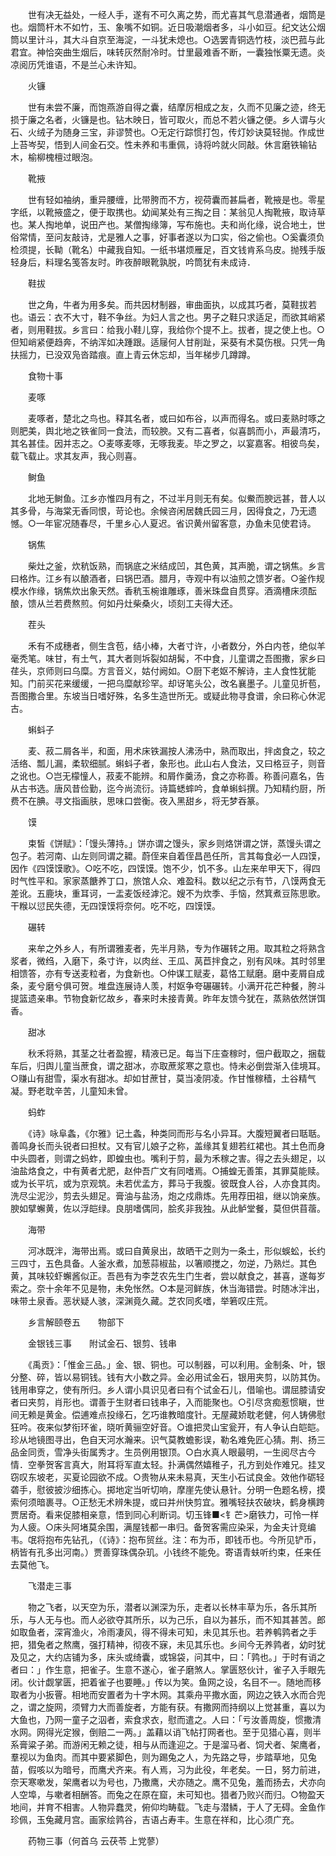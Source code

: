 <!-- { "loadSidebar": true } -->
　　世有决无益处，一经人手，遂有不可久离之势，而尤喜其气息潜通者，烟筒是也。烟筒杆木不如竹，玉、象嘴不如铜。近日吸潮烟者多，斗小如豆。纪文达公烟筒以里计斗，其大斗自京至海淀，一斗犹未熄也。○选罢青铜选竹枝，淡巴菰与此君宜。神恰突曲生烟后，味转灰然耐冷时。廿里最难香不断，一囊独怅粟无遗。炎凉阅历凭谁语，不是兰心未许知。 

　　火镰 

　　世有未尝不廉，而饱燕游自得之囊，结摩厉相成之友，久而不见廉之迹，终无损于廉之名者，火镰是也。钻木映日，皆可取火，而总不若火镰之便。乡人谓与火石、火绒子为随身三宝，非谬赞也。○无定行踪惯打包，传灯妙诀莫轻抛。作成世上苔岑契，悟到人间金石交。性未养和韦重佩，诗将吟就火同敲。休言磨铁输钻木，榆柳槐檀过眼泡。 

　　靴掖 

　　世有轻如袖纳，重异腰缠，比带胯而不方，视荷囊而甚扁者，靴掖是也。零星字纸，以靴掖盛之，便于取携也。幼闻某处有三掏之目：某翁见人掏靴掖，取诗草也。某人掏地单，说田产也。某僧掏缘簿，写布施也。夫和尚化缘，说合地土，世俗常情，至问友敲诗，尤是雅人之事，好事者遂以为口实，俗之偷也。○奚囊须负检须提，长靿（靴名）中藏我自知。一纸书堪烦雁足，百文钱肯系乌皮。抛残手版轻身后，料理名笺答友时。昨夜醉眼靴孰脱，吟筒犹有未成诗． 

　　鞋拔 

　　世之角，牛者为用多矣。而共因材制器，审曲面执，以成其巧者，莫鞋拔若也。语云：衣不大寸，鞋不争丝。为妇人言之也。男子之鞋只求适足，而欲其峭紧者，则用鞋拔。乡言曰：给我小鞋儿穿，我给你个提不上。拔者，提之使上也。○但知峭紧便趋奔，不纳浑如决踵跟。适屦何人甘削趾，采葵有术莫伤根。只凭一角扶摇力，已没双凫沓踏痕。直上青云休忘却，当年梯步几蹲蹲。 

　　食物十事 

　　麦啄 

　　麦啄者，楚北之鸟也。释其名者，或曰如布谷，以声而得名。或曰麦熟时啄之则肥美，舆北地之铁雀同一食法，而较腴。又有二喜者，似喜鹊而小，声最清巧，其名甚佳。因并志之。○麦啄麦啄，无啄我麦。毕之罗之，以宴嘉客。相彼鸟矣，载飞载止。求其友声，我心则喜。 

　　鲥鱼 

　　北地无鲥鱼。江乡亦惟四月有之，不过半月则无有矣。似鮝而腴远甚，昔人以其多骨，与海棠无香同恨，苛论也。余候咨闲居魏氏园三月，因得食之，乃无遗憾。○一年宦况随春尽，千里乡心人夏迟。省识黄州留客意，办鱼未见使君诗。 

　　锅焦 

　　柴灶之釜，炊秔饭熟，而锅底之米结成凹，其色黄，其声脆，谓之锅焦。乡言曰格炸。江乡有以酿酒者，曰锅巴酒。腊月，寺观中有以油煎之馈岁者。○釜作规模水作缘，锅焦炊出象天然。香秔玉椀谁雕琢，善米珠盘自贯穿。酒滴槽床须酝酿，馈从兰若费熬煎。何如丹灶柴桑火，顷刻工夫得大还。 

　　茬头 

　　禾有不成穗者，侧生含苞，结小棒，大者寸许，小者数分，外白内苍，绝似羊毫秃笔。味甘，有土气，其大者则坼裂如胡髯，不中食，儿童谓之吾图撒，家乡曰荏头，京师则曰乌糜。方言音义，姑付阙如。○厨下老妪不解诗，主人食性犹能知。门前买花来缓缓，一把乌糜献珍罕。却讶笔头公，改名襄墨子。儿童见折苞，吾图撒合里。东坡当日嗜好殊，名多生造世所无。或疑此物寻食谱，余曰称心休泥古。 

　　蝌蚪子 

　　麦、菽二屑各半，和面，用术床铁漏按人沸汤中，熟而取出，拌卤食之，较之活络、瓢儿漏，柔软细腻。蝌蚪子者，象形也。此山右人食法，又曰格豆子，则音之讹也。○岂无檬憧人，菽麦不能辨。和屑作羹汤，食之亦称善。称善问嘉名，告从古书选。唐风昔俭勤，迄今尚流衍。诗篇蟋蟀吟，食单蝌蚪撰。乃知精约厨，所费不在腆。寻文指画肤，思味口尝衡。夜入黑甜乡，将无梦吞篆。 

　　馍 

　　束皙《饼赋》：「馒头薄持。」饼亦谓之馒头，家乡则烙饼谓之饼，蒸馒头谓之包子。若河南、山左则同谓之耱。蔚侄来自着侄昌邑任所，言其每食必一人四馍，因作《四馍馍歌》。○吃不吃，四馍馍。饱不少，饥不多。山左来牟甲天下，得四时气性平和。家家蒸餹养丁口，旅馆人众、难盈科。数以纪之示有节，八馍两食无差讹。五鹿块，重耳诃，一盂麦饭经滹沱。嫂不为炊季、手恼，然箕煮豆陈思歌。干糇以愆民失德，无四馍馍将奈何。吃不吃，四馍馍。 

　　碾转 

　　来牟之外乡人，有所谓雅麦者，先半月熟，专为作碾转之用。取其粒之将熟含浆者，微绉，入磨下，条寸许，以肉丝、王瓜、莴苣拌食之，别有风味。其时邻里相馈答，亦有专送麦粒者，为食新也。○仲谋工赋麦，葛恪工赋磨。磨中麦屑自成条，麦兮磨兮俱可贺。堆盘连展诗人羡，村妪争夸碾碾转。小满开花芒种餐，胯斗提篮遗亲串。节物食新忆故乡，春来时未接青黄。昨年友馈今犹在，蒸熟依然饼饵香。 

　　甜冰 

　　秋禾将熟，其茎之壮者盈握，精液已足。每当下庄查稼时，佃户截取之，捆载车后，归舆儿童当蔗食，谓之甜冰，亦取蔗浆寒之意也。恃未必倒尝渐入佳境耳。○赚山有甜雪，渠水有甜冰。却如甘蔗甘，莫当凌阴凌。作甘惟稼穑，土谷精气凝。野老耽辛苦，儿童知未曾。 

　　蚂蚱 

　　《诗》咏阜螽，《尔雅》记土螽，种类同而形与名小异耳。大腹短翼者曰聒聒。善鸣身长而头锐者曰担杖。又有官儿娘子之称，盖缘其复翅若红裙也。其土色而身中头圆者，则谓之蚂蚱，即蝗虫也。嘴利于剪，最为禾稼之害。得之去头翅足，以油盐烙食之，中有黄者尤肥，赵仲吾广文有同嗜焉。○捕蝗无善策，其罪莫能赎。或为长平坑，或为京观筑。未若优孟方，葬马于我腹。彼既食人谷，人亦食其肉。洗尽尘泥沙，剪去头翅足。膏油与盐汤，炮之戍鼎炼。先用荐田祖，继以饷亲族。腴如擘蠏黄，佐以浮皑绿。良朋嗜偶同，脍炙非我独。从此鲈堂餐，莫但供苜蓿。 

　　海带 

　　河冰既泮，海带出焉。或曰自黄泉出，故晒干之则为一条土，形似蜈蚣，长约三四寸，五色具备。人釜水煮，加葱蒜椒盐，以箸顺搅之，勿逆，乃熟烂。其色黄，其味较虾蠏酱似正。吾邑有为李芝农先生门生者，尝以献食之，甚喜，遂每岁索之。奈十余年不见是物，未免怅然。○本是河鲜族，休当海错尝。时随冰泮出，味带土泉香。恶状疑人骇，深渊竟久藏。芝农同炙嗜，举箬叹庄荒。 

　　乡言解颐卷五　　物部下 

　　金银钱三事　　附试金石、银剪、钱串 

　　《禹贡》：「惟金三品。」金、银、铜也。可以制器，可以利用。金制条、叶，银分整、碎，皆以易铜钱。钱有大小数之异。金必用试金石，银用夹剪，以防其伪。钱用串穿之，使有所归。乡人谓小具识见者曰有个试金石儿，借喻也。谓屈膝请安者曰夹剪，肖形也。谓善于生财者曰钱串子，入而能聚也。○引尽贪痴惹惯瞋，世间无赖是黄金。偿逋难点投缘石，乞巧谁教暗度针。无屋藏娇耽老健，何人铸佛慰狂吟。夜来似梦衔环雀，晓听黄骊空好音。○谁把灵山宝瓮开，有人争认白皑皑。珍从地镜图寻出，色自天河水瀚来。识气莫教蟾影误，勒名难免匠心猜。荆、扬三品金同贡，雪净头街属秀才。生员例用银顶。○白水真人眼最明，一生阅尽古今情．空拳贺客言真大，附耳将军直太轻。扑满偶然嬉稚子，孔方到处作难兄。挂叉窃叹东坡老，买夏论园欲不成。○贵物从来未易真，天生小石试良金。效他作砺轻砻手，慰彼披沙细拣心。掷地定当听切响，摩崖先使认悬针。分明一色题名榜，摸索何须暗裹寻。○正愁无术辨朱提，或曰并州快剪宜。雅嘴轻扶农破块，鹤身横跨贾居奇。看来促膝相亲意，悟到同心利断词。切玉锋■<钅芒>磨铁力，可怜一样为人疲。○床头阿堵莫余围，满屋钱都一串归。备贺客需应染采，为金夫计竞编韦。氓将抱布先钻孔，（《诗》：抱布贸丝。注：布为币，即钱币也。今所见铲币，柄皆有孔多出河南。）贾善穿珠偶杂玑。小钱终不能免。寄语青蚨听约束，任来任去莫他飞。 

　　飞潜走三事 

　　物之飞者，以天空为乐，潜者以渊深为乐，走者以长林丰草为乐，各乐其所乐，与人无与也。而人必欲夺其所乐，以为己乐，自以为甚乐，而不知其甚苦。郎如取鱼者，深宵渔火，冷雨凄风，得不得未可知，未见其乐也。若养鹌鹑者之手把，猎兔者之熬鹰，强打精神，彻夜不寐，未见其乐也。乡间今无养鹑者，幼时犹及见之，大约店铺为多，床头或绮囊，或锦袋，问其中，曰：「鹑也。」于时有诮之者曰：」作生意，把雀子。生意不遂心，雀子磨煞人。掌匮怒伙计，雀子入手眼先闭。伙计觑掌匮，把着雀子也要睡。」传以为笑。鱼网之设，名目不一。随地而移取者为小扳罾。相地而安置者为十字木网。其乘舟平撒水面，网边之铁入水而合兜之，谓之旋网，须臂力大而善旋者，方能有获。有撒网而持纲以上觉甚重，喜以为大鱼也，乃网一童子之泅者，索食求衣，慰而遣之。人曰：「亏汝善周旋，惯撒清水网。网得光定猴，倒赔二一两。」盖藉以诮飞帖打网者也。至于见猎心喜，则半系膏粱子弟。而游闲无赖之徒，相与从而逢迎之。于是溜马者、饲犬者、架鹰者，羣视以为鱼肉。而其中要紧脚色，则为踢兔之人，为先路之导，步踏草地，见兔苗，假咳以为暗号，而鹰犬齐来。有人焉，习为此役，年老矣。一日，努力前进，奈天寒嗽发，架鹰者以为号也，乃撒鹰，犬亦随之。鹰不见兔，羞而扬去，犬亦向人空埠，与嗽者相酬答。而兔之在原在窟，未可知也。猎者乃败兴而归。○物盈天地间，并育不相害。人物异蠢灵，俯仰均畴载。飞走与潜鳞，于人了无碍。金鱼作珍佩，玉兔藏月宫。画家绘鹑谷，吉语占寿丰。生意在祥和，比心须广充。 

　　药物三事（何首乌 云茯苓 上党蓼） 

